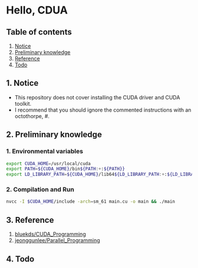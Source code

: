 # Hello, CDUA


## Table of contents
1. [Notice](#notice)
2. [Preliminary knowledge](#preliminary_knowledge)
3. [Reference](#ref)
4. [Todo](#todo)


## 1. Notice <a name="notice"></a>
- This repository does not cover installing the CUDA driver and CUDA toolkit.
- I recommend that you should ignore the commented instructions with an octothorpe, #.


## 2. Preliminary knowledge <a name="preliminary_knowledge"></a>
### 1. Environmental variables
```bash
export CUDA_HOME=/usr/local/cuda
export PATH=${CUDA_HOME}/bin${PATH:+:${PATH}}
export LD_LIBRARY_PATH=${CUDA_HOME}/lib64${LD_LIBRARY_PATH:+:${LD_LIBRARY_PATH}}
```

### 2. Compilation and Run
```bash
nvcc -I $CUDA_HOME/include -arch=sm_61 main.cu -o main && ./main
```


## 3. Reference <a name="ref"></a>
1. [bluekds/CUDA_Programming](https://github.com/bluekds/CUDA_Programming)
2. [jeonggunlee/Parallel_Programming](https://github.com/jeonggunlee/Parallel_Programming)


## 4. Todo <a name="todo"></a>
